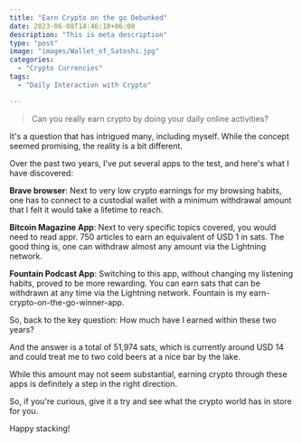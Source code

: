 ```yaml
---
title: "Earn Crypto on the go Debunked"
date: 2023-06-08T14:46:10+06:00
description: "This is meta description"
type: "post"
image: "images/Wallet_of_Satoshi.jpg"
categories: 
  - "Crypto Currencies"
tags:
  - "Daily Interaction with Crypto"

---
```




> Can you really earn crypto by doing your daily online activities? 


It's a question that has intrigued many, including myself. While the concept seemed promising, the reality is a bit different. 

Over the past two years, I've put several apps to the test, and here's what I have discovered:

**Brave browser**: Next to very low crypto earnings for my browsing habits, one has to connect to a custodial wallet with a minimum withdrawal amount that I felt it would take a lifetime to reach.

**Bitcoin Magazine App**: Next to very specific topics covered, you would need to read appr. 750 articles to earn an equivalent of USD 1 in sats. The good thing is, one can withdraw almost any amount via the Lightning network.

**Fountain Podcast App**: Switching to this app, without changing my listening habits,  proved to be more rewarding. You can earn sats that can be withdrawn at any time via the Lightning network. Fountain is my earn-crypto-on-the-go-winner-app. 

So, back to the key question: How much have I earned within these two years? 

And the answer is a total of 51,974 sats, which is currently around USD 14 and could treat me to two cold beers at a nice bar by the lake. 

While this amount may not seem substantial, earning crypto through these apps is definitely a step in the right direction.

So, if you're curious, give it a try and see what the crypto world has in store for you. 

Happy stacking!






